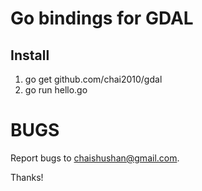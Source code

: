 # Go bindings for GDAL

## Install

1. go get github.com/chai2010/gdal
2. go run hello.go

BUGS
====

Report bugs to <chaishushan@gmail.com>.

Thanks!
